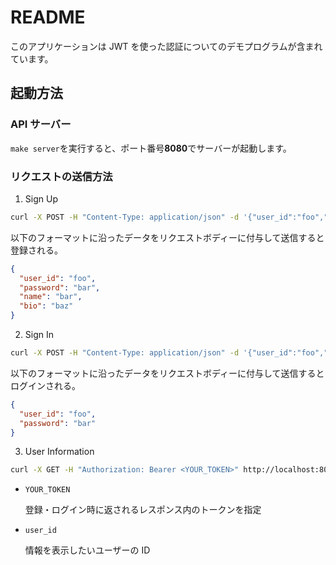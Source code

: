 # README

このアプリケーションは JWT を使った認証についてのデモプログラムが含まれています。

## 起動方法

### API サーバー

`make server`を実行すると、ポート番号**8080**でサーバーが起動します。

### リクエストの送信方法

1. Sign Up

```bash
curl -X POST -H "Content-Type: application/json" -d '{"user_id":"foo","password":"bar","name":"bar","bio":"baz"}' http://localhost:8080/api/v1/signup
```

以下のフォーマットに沿ったデータをリクエストボディーに付与して送信すると登録される。

```json
{
  "user_id": "foo",
  "password": "bar",
  "name": "bar",
  "bio": "baz"
}
```

2. Sign In

```bash
curl -X POST -H "Content-Type: application/json" -d '{"user_id":"foo","password":"bar"}' http://localhost:8080/api/v1/signin

```

以下のフォーマットに沿ったデータをリクエストボディーに付与して送信するとログインされる。

```json
{
  "user_id": "foo",
  "password": "bar"
}
```

3. User Information

```bash
curl -X GET -H "Authorization: Bearer <YOUR_TOKEN>" http://localhost:8080/api/v1/users/<user_id>
```

- `YOUR_TOKEN`

  登録・ログイン時に返されるレスポンス内のトークンを指定

- `user_id`

  情報を表示したいユーザーの ID
